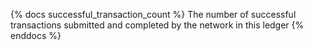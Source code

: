 {% docs successful_transaction_count %}
The number of successful transactions submitted and completed by the network in this ledger
{% enddocs %}
